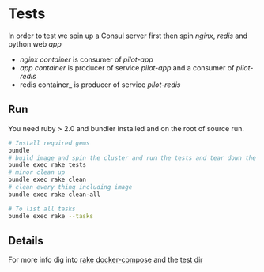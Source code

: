 # Tests

In order to test we spin up a Consul server first then spin _nginx_, _redis_  and python web _app_

* _nginx container_ is consumer of _pilot-app_
* _app container_ is producer of service _pilot-app_ and a consumer of _pilot-redis_
* redis container_ is producer of service _pilot-redis_

## Run

You need ruby > 2.0 and bundler installed and on the root of source run.

```sh
# Install required gems
bundle
# build image and spin the cluster and run the tests and tear down the cluster
bundle exec rake tests
# minor clean up
bundle exec rake clean
# clean every thing including image
bundle exec rake clean-all

# To list all tasks
bundle exec rake --tasks
```

## Details

For more info dig into [rake](rake) [docker-compose](test/docker-compose.yml) and the [test dir](test)
